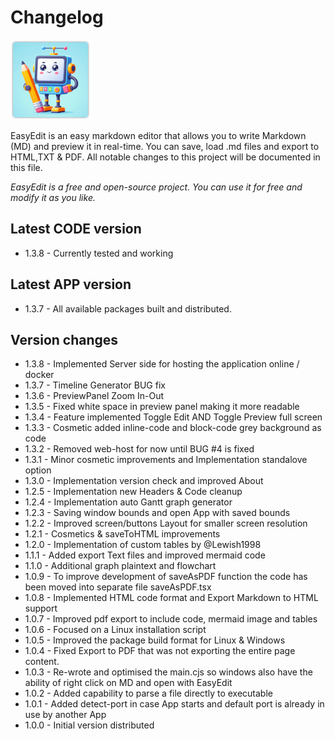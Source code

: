 # Changelog

![EasyEdit](https://raw.githubusercontent.com/gcclinux/EasyEdit/refs/heads/main/public/easyedit128.png)

EasyEdit is an easy markdown editor that allows you to write Markdown (MD) and preview it in real-time. You can save, load .md files and export to HTML,TXT & PDF. All notable changes to this project will be documented in this file.

*EasyEdit is a free and open-source project. You can use it for free and modify it as you like.*

## Latest CODE version
- 1.3.8 - Currently tested and working

## Latest APP version
- 1.3.7 - All available packages built and distributed.

## Version changes
- 1.3.8 - Implemented Server side for hosting the application online / docker
- 1.3.7 - Timeline Generator BUG fix
- 1.3.6 - PreviewPanel Zoom In-Out
- 1.3.5 - Fixed white space in preview panel making it more readable
- 1.3.4 - Feature implemented Toggle Edit AND Toggle Preview full screen
- 1.3.3 - Cosmetic added inline-code and block-code grey background as code
- 1.3.2 - Removed web-host for now until BUG #4 is fixed
- 1.3.1 - Minor cosmetic improvements and Implementation standalove option
- 1.3.0 - Implementation version check and improved About
- 1.2.5 - Implementation new Headers & Code cleanup
- 1.2.4 - Implementation auto Gantt graph generator
- 1.2.3 - Saving window bounds and open App with saved bounds
- 1.2.2 - Improved screen/buttons Layout for smaller screen resolution
- 1.2.1 - Cosmetics & saveToHTML improvements
- 1.2.0 - Implementation of custom tables by @Lewish1998
- 1.1.1 - Added export Text files and improved mermaid code
- 1.1.0 - Additional graph plaintext and flowchart
- 1.0.9 - To improve development of saveAsPDF function the code has been moved into separate file saveAsPDF.tsx
- 1.0.8 - Implemented HTML code format and Export Markdown to HTML support
- 1.0.7 - Improved pdf export to include code, mermaid image and tables
- 1.0.6 - Focused on a Linux installation script
- 1.0.5 - Improved the package build format for Linux & Windows
- 1.0.4 - Fixed Export to PDF that was not exporting the entire page content.
- 1.0.3 - Re-wrote and optimised the main.cjs so windows also have the ability of right click on MD and open with EasyEdit
- 1.0.2 - Added capability to parse a file directly to executable
- 1.0.1 - Added detect-port in case App starts and default port is already in use by another App
- 1.0.0 - Initial version distributed